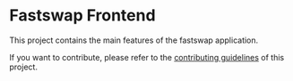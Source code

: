 # Fastswap Frontend

This project contains the main features of the fastswap application.

If you want to contribute, please refer to the [contributing guidelines](./CONTRIBUTING.md) of this project.
